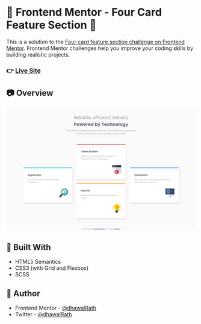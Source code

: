 # :star2: Frontend Mentor - Four Card Feature Section :star2:

This is a solution to the [Four card feature section challenge on Frontend Mentor](https://www.frontendmentor.io/challenges/four-card-feature-section-weK1eFYK). Frontend Mentor challenges help you improve your coding skills by building realistic projects. 

### :point_right: [Live Site](https://dhawalrath.github.io/four-card-feature-section/)

## :camera: Overview

![Desktop](./screenshots/desktop.png)

## :muscle: Built With

- HTML5 Semantics
- CSS3 (with Grid and Flexbox)
- SCSS

## :man: Author

- Frontend Mentor - [@dhawalRath](https://www.frontendmentor.io/profile/dhawalRath)
- Twitter - [@dhawalRath](https://www.twitter.com/dhawalRath)
